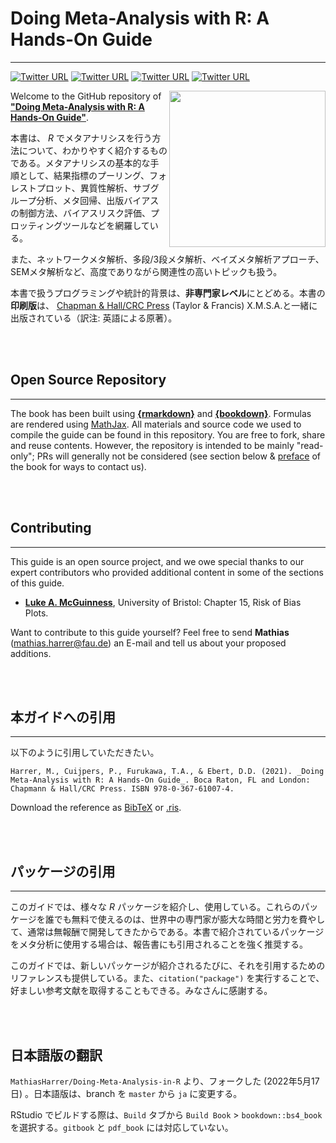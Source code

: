 # Doing Meta-Analysis with R: A Hands-On Guide

---

[![Twitter URL](https://img.shields.io/twitter/url/https/twitter.com/MathiasHarrer.svg?style=social&label=MathiasHarrer)](https://twitter.com/MathiasHarrer)
[![Twitter URL](https://img.shields.io/twitter/url/https/twitter.com/pimcuijpers.svg?style=social&label=pimcuijpers)](https://twitter.com/pimcuijpers)
[![Twitter URL](https://img.shields.io/twitter/url/https/twitter.com/pimcuijpers.svg?style=social&label=Toshi_FRKW)](https://twitter.com/Toshi_FRKW)
[![Twitter URL](https://img.shields.io/twitter/url/https/twitter.com/DDEbert.svg?style=social&label=DDEbert)](https://twitter.com/DDEbert)



<a href="https://bookdown.org/MathiasHarrer/Doing_Meta_Analysis_in_R/" target="_blank"><img src="images/cover.png" width="250" align="right" alt="" class="cover" /></a> Welcome to the GitHub repository of <a href="https://bookdown.org/MathiasHarrer/Doing_Meta_Analysis_in_R/" target="_blank"><strong>"Doing Meta-Analysis with R: A Hands-On Guide"</strong></a>.

本書は、 _R_ でメタアナリシスを行う方法について、わかりやすく紹介するものである。メタアナリシスの基本的な手順として、結果指標のプーリング、フォレストプロット、異質性解析、サブグループ分析、メタ回帰、出版バイアスの制御方法、バイアスリスク評価、プロッティングツールなどを網羅している。

また、ネットワークメタ解析、多段/3段メタ解析、ベイズメタ解析アプローチ、SEMメタ解析など、高度でありながら関連性の高いトピックも扱う。

本書で扱うプログラミングや統計的背景は、**非専門家レベル**にとどめる。本書の**印刷版**は、 [Chapman & Hall/CRC Press](https://www.routledge.com/Doing-Meta-Analysis-with-R-A-Hands-On-Guide/Harrer-Cuijpers-Furukawa-Ebert/p/book/9780367610074) (Taylor & Francis) X.M.S.A.と一緒に出版されている（訳注: 英語による原著）。


<br></br>

## Open Source Repository 

---

The book has been built using [**{rmarkdown}**](https://rmarkdown.rstudio.com/docs/) and [**{bookdown}**](https://bookdown.org/). Formulas are rendered using [MathJax](http://docs.mathjax.org/en/latest/index.html). All materials and source code we used to compile the guide can be found in this repository. You are free to fork, share and reuse contents. However, the repository is intended to be mainly "read-only"; PRs will generally not be considered (see section below & [preface](https://bookdown.org/MathiasHarrer/Doing_Meta_Analysis_in_R/preface.html#contact-us) of the book for ways to contact us).   



<br></br>

## Contributing 

---

This guide is an open source project, and we owe special thanks to our expert contributors who provided additional content in some of the sections of this guide.

* [**Luke A. McGuinness**](https://twitter.com/mcguinlu), University of Bristol: Chapter 15, Risk of Bias Plots.

Want to contribute to this guide yourself? Feel free to send **Mathias** (mathias.harrer@fau.de) an E-mail and tell us about your proposed additions.

<br></br>

## 本ガイドへの引用

---

以下のように引用していただきたい。

```{block, type='boxempty'}
Harrer, M., Cuijpers, P., Furukawa, T.A., & Ebert, D.D. (2021). _Doing Meta-Analysis with R: A Hands-On Guide_. Boca Raton, FL and London: Chapmann & Hall/CRC Press. ISBN 978-0-367-61007-4.
```

Download the reference as [BibTeX](https://www.protectlab.org/meta-analysis-in-r/data/citation.bib) or [.ris](https://www.protectlab.org/meta-analysis-in-r/data/citation.ris).

<br></br>


## パッケージの引用

---

このガイドでは、様々な _R_ パッケージを紹介し、使用している。これらのパッケージを誰でも無料で使えるのは、世界中の専門家が膨大な時間と労力を費やして、通常は無報酬で開発してきたからである。本書で紹介されているパッケージをメタ分析に使用する場合は、報告書にも引用されることを強く推奨する。

このガイドでは、新しいパッケージが紹介されるたびに、それを引用するためのリファレンスも提供している。また、`citation("package")` を実行することで、好ましい参考文献を取得することもできる。みなさんに感謝する。


<br></br>

## 日本語版の翻訳

`MathiasHarrer/Doing-Meta-Analysis-in-R` より、フォークした (2022年5月17日) 。日本語版は、branch を `master` から `ja` に変更する。

RStudio でビルドする際は、`Build` タブから `Build Book` &gt; `bookdown::bs4_book` を選択する。`gitbook` と `pdf_book` には対応していない。